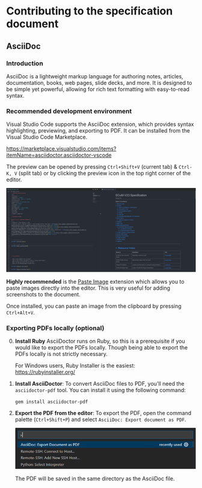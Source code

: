 # Contributing to the specification document

## AsciiDoc

### Introduction

AsciiDoc is a lightweight markup language for authoring notes, articles, documentation, books, web pages, slide decks, and more. It is designed to be simple yet powerful, allowing for rich text formatting with easy-to-read syntax.

### Recommended development environment

Visual Studio Code supports the AsciiDoc extension, which provides syntax highlighting, previewing, and exporting to PDF. It can be installed from the Visual Studio Code Marketplace.

https://marketplace.visualstudio.com/items?itemName=asciidoctor.asciidoctor-vscode

The preview can be opened by pressing `Ctrl+Shift+V` (current tab) & `Ctrl-K, V` (split tab) or by clicking the preview icon in the top right corner of the editor.

![](images/2023-08-17-22-57-44.png)

**Highly recommended** is the [Paste Image](https://marketplace.visualstudio.com/items?itemName=mushan.vscode-paste-image) extension which allows you to paste images directly into the editor. This is very useful for adding screenshots to the document.

Once installed, you can paste an image from the clipboard by pressing `Ctrl+Alt+V`.

### Exporting PDFs locally (optional)

0. **Install Ruby** AsciiDoctor runs on Ruby, so this is a prerequisite if you would like to export the PDFs locally. Though being able to export the PDFs locally is not strictly necessary.

   For Windows users, Ruby Installer is the easiest: https://rubyinstaller.org/

1. **Install AsciiDoctor**: To convert AsciiDoc files to PDF, you'll need the `asciidoctor-pdf` tool. You can install it using the following command:

   ```shell
   gem install asciidoctor-pdf
   ```

2. **Export the PDF from the editor**: To export the PDF, open the command palette (`Ctrl+Shift+P`) and select `AsciiDoc: Export document as PDF`.

   ![](images/2023-08-17-23-04-51.png)

   The PDF will be saved in the same directory as the AsciiDoc file.


